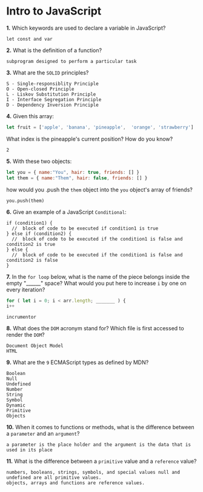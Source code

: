 # Intro to JavaScript

**1.** Which keywords are used to declare a variable in JavaScript?

```
let const and var
```
**2.** What is the definition of a function?

```
subprogram designed to perform a particular task
```
**3.** What are the `SOLID` principles?

```
S - Single-responsiblity Principle
O - Open-closed Principle
L - Liskov Substitution Principle
I - Interface Segregation Principle
D - Dependency Inversion Principle
```
**4.** Given this array: 
```js
let fruit = ['apple', 'banana', 'pineapple',  'orange', 'strawberry']
``` 
What index is the pineapple's current position? How do you know?

```
2
```
**5.** With these two objects: 
```js
let you = { name:"You", hair: true, friends: [] }
let them = { name:"Them", hair: false, friends: [] }
```
how would you .push the `them` object into the `you` object's array of friends?

```
you.push(them)
```

**6.** Give an example of a JavaScript `Conditional`:

```
if (condition1) {
  //  block of code to be executed if condition1 is true
} else if (condition2) {
  //  block of code to be executed if the condition1 is false and condition2 is true
} else {
  //  block of code to be executed if the condition1 is false and condition2 is false
}
```
**7.** In the `for loop` below, what is the name of the piece belongs inside the empty "______" space? What would you put here to increase `i` by one on every iteration?
```js
for ( let i = 0; i < arr.length; _______ ) {
i++ 
```

```
incrumentor 
```
**8.** What does the `DOM` acronym stand for? Which file is first accessed to render the `DOM`?

```
Document Object Model
HTML
```

**9.** What are the `9` ECMAScript types as defined by MDN?
<!-- enter you answer in the space below -->
```  
Boolean 
Null 
Undefined 
Number   
String 
Symbol
Dynamic
Primitive
Objects
```
**10.** When it comes to functions or methods, what is the difference between a `parameter` and an `argument`?

```
a parameter is the place holder and the argument is the data that is used in its place
```
**11.** What is the difference between a `primitive` value and a `reference` value?

```
numbers, booleans, strings, symbols, and special values null and undefined are all primitive values.
objects, arrays and functions are reference values.
```